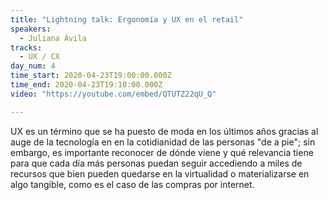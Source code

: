 ```yaml
---
title: "Lightning talk: Ergonomía y UX en el retail"
speakers:
  - Juliana Ávila
tracks:
  - UX / CX
day_num: 4
time_start: 2020-04-23T19:00:00.000Z
time_end: 2020-04-23T19:10:00.000Z
video: "https://youtube.com/embed/QTUTZ22qU_Q"

---
```

<!--StartFragment-->

UX es un término que se ha puesto de moda en los últimos años gracias al auge de la tecnología en en la cotidianidad de las personas "de a pie"; sin embargo, es importante reconocer de dónde viene y qué relevancia tiene para que cada día más personas puedan seguir accediendo a miles de recursos que bien pueden quedarse en la virtualidad o materializarse en algo tangible, como es el caso de las compras por internet.

<!--EndFragment-->